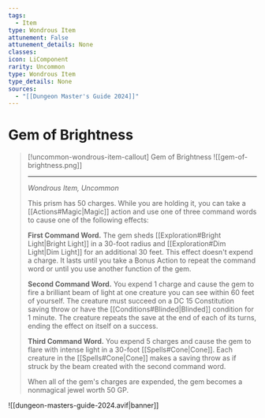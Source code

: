 ```yaml
---
tags:
  - Item
type: Wondrous Item
attunement: False
attunement_details: None
classes:
icon: LiComponent
rarity: Uncommon
type: Wondrous Item
type_details: None
sources: 
  - "[[Dungeon Master's Guide 2024]]"
---
```

# Gem of Brightness
>[!uncommon-wondrous-item-callout] Gem of Brightness
>![[gem-of-brightness.png]]
>
>- - -
>_Wondrous Item, Uncommon_
>
>This prism has 50 charges. While you are holding it, you can take a [[Actions#Magic\|Magic]] action and use one of three command words to cause one of the following effects:
>
>**First Command Word.** The gem sheds [[Exploration#Bright Light\|Bright Light]] in a 30-foot radius and [[Exploration#Dim Light\|Dim Light]] for an additional 30 feet. This effect doesn't expend a charge. It lasts until you take a Bonus Action to repeat the command word or until you use another function of the gem.
>
>**Second Command Word.** You expend 1 charge and cause the gem to fire a brilliant beam of light at one creature you can see within 60 feet of yourself. The creature must succeed on a DC 15 Constitution saving throw or have the [[Conditions#Blinded\|Blinded]] condition for 1 minute. The creature repeats the save at the end of each of its turns, ending the effect on itself on a success.
>
>**Third Command Word.** You expend 5 charges and cause the gem to flare with intense light in a 30-foot [[Spells#Cone\|Cone]]. Each creature in the [[Spells#Cone\|Cone]] makes a saving throw as if struck by the beam created with the second command word.
>
>When all of the gem's charges are expended, the gem becomes a nonmagical jewel worth 50 GP.
>


![[dungeon-masters-guide-2024.avif|banner]]